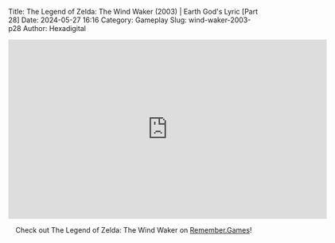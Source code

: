 Title: The Legend of Zelda: The Wind Waker (2003) | Earth God's Lyric [Part 28]
Date: 2024-05-27 16:16
Category: Gameplay
Slug: wind-waker-2003-p28
Author: Hexadigital

<center><iframe src="https://www.youtube.com/embed/EL8s5ZroIDg?feature=oembed" allow="accelerometer; autoplay; encrypted-media; gyroscope; picture-in-picture" width="640" height="360" frameborder="0"></iframe>

Check out The Legend of Zelda: The Wind Waker on [Remember.Games](https://remember.games/game/1462/the-legend-of-zelda-the-wind-waker/)!</center>